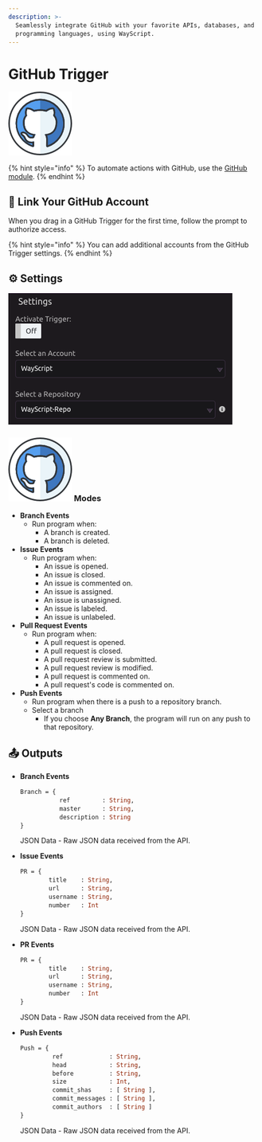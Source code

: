 ```yaml
---
description: >-
  Seamlessly integrate GitHub with your favorite APIs, databases, and
  programming languages, using WayScript.
---
```


# GitHub Trigger

![Run your script when GitHub events occur.](../../.gitbook/assets/github%20%282%29%20%282%29%20%284%29%20%281%29.png)

{% hint style="info" %}
To automate actions with GitHub, use the [GitHub module](../modules/github.md).
{% endhint %}

## 🔗 Link Your GitHub Account

When you drag in a GitHub Trigger for the first time, follow the prompt to authorize access.

{% hint style="info" %}
You can add additional accounts from the GitHub Trigger settings.
{% endhint %}

## ⚙ Settings

![Select the account and repository you want to work with.](../../.gitbook/assets/screen-shot-2019-08-09-at-3.39.02-pm.png)

### ![](../../.gitbook/assets/github%20%282%29%20%282%29%20%284%29%20%281%29.png) Modes

* **Branch Events**
  * Run program when:
    * A branch is created.
    * A branch is deleted.
* **Issue Events**
  * Run program when:
    * An issue is opened.
    * An issue is closed.
    * An issue is commented on.
    * An issue is assigned.
    * An issue is unassigned.
    * An issue is labeled.
    * An issue is unlabeled.
* **Pull Request Events**
  * Run program when:
    * A pull request is opened.
    * A pull request is closed.
    * A pull request review is submitted.
    * A pull request review is modified.
    * A pull request is commented on.
    * A pull request's code is commented on.
* **Push Events**
  * Run program when there is a push to a repository branch.
  * Select a branch
    * If you choose **Any Branch**, the program will run on any push to that repository.

## 📤 Outputs

* **Branch Events**

  ```graphql
  Branch = {
             ref         : String,
             master      : String,
             description : String
  }
  ```

  JSON Data - Raw JSON data received from the API.



* **Issue Events**

  ```graphql
  PR = {
          title    : String,
          url      : String,
          username : String,
          number   : Int  
  }
  ```

  JSON Data - Raw JSON data received from the API.



* **PR Events**

  ```graphql
  PR = {
          title    : String,
          url      : String,
          username : String,
          number   : Int  
  }
  ```

  JSON Data - Raw JSON data received from the API.



* **Push Events**

  ```graphql
  Push = {
           ref             : String,
           head            : String,
           before          : String,
           size            : Int,
           commit_shas     : [ String ],
           commit_messages : [ String ],
           commit_authors  : [ String ]
  }
  ```

  JSON Data - Raw JSON data received from the API.

